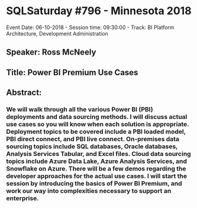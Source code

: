 # SQLSaturday #796 - Minnesota 2018
Event Date: 06-10-2018 - Session time: 09:30:00 - Track: BI Platform Architecture, Development  Administration
## Speaker: Ross McNeely
## Title: Power BI Premium Use Cases
## Abstract:
### We will walk through all the various Power BI (PBI) deployments and data sourcing methods.  I will discuss actual use cases so you will know when each solution is appropriate.  Deployment topics to be covered include a PBI loaded model, PBI direct connect, and PBI live connect.  On-premises data sourcing topics include SQL databases, Oracle databases, Analysis Services Tabular, and Excel files.  Cloud data sourcing topics include Azure Data Lake, Azure Analysis Services, and Snowflake on Azure.  There will be a few demos regarding the developer approaches for the actual use cases.  I will start the session by introducing the basics of Power BI Premium, and work our way into complexities necessary to support an enterprise.
